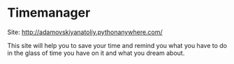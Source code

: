 # Timemanager
Site: http://adamovskiyanatoliy.pythonanywhere.com/


This site will help you to save your time and remind you what you have to do in the glass of time you have on it and what you dream about.
